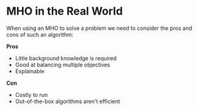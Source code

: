 # MHO in the Real World

When using an MHO to solve a problem we need to consider the pros and cons of such an algorithm:

**Pros**
* Little background knowledge is required
* Good at balancing multiple objectives
* Explainable

**Con**
* Costly to run
* Out-of-the-box algorithms aren't efficient


